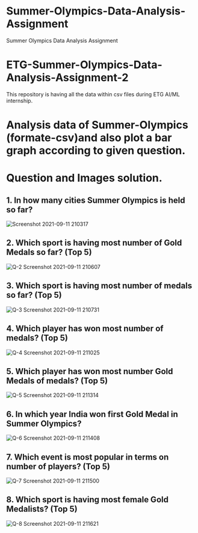 # Summer-Olympics-Data-Analysis-Assignment
Summer Olympics Data Analysis Assignment
# ETG-Summer-Olympics-Data-Analysis-Assignment-2
This repository is having all the data within csv files during ETG AI/ML internship.
# Analysis data of Summer-Olympics (formate-csv)and also plot a bar graph according to given question.

# Question and Images solution. 
## 1. In how many cities Summer Olympics is held so far?
![Screenshot 2021-09-11 210317](https://user-images.githubusercontent.com/89854672/132972272-d59fa90f-4941-4d85-9f16-71bb540c281c.png)
## 2. Which sport is having most number of Gold Medals so far? (Top 5)
![Q-2 Screenshot 2021-09-11 210607](https://user-images.githubusercontent.com/89854672/132972288-3c83da68-e10a-42d9-b8c4-9ba3dfa7edf5.png)
## 3. Which sport is having most number of medals so far? (Top 5)
![Q-3 Screenshot 2021-09-11 210731](https://user-images.githubusercontent.com/89854672/132972298-393d5e01-4028-4bea-ab31-4f17d8f107af.png)
## 4. Which player has won most number of medals? (Top 5)
![Q-4 Screenshot 2021-09-11 211025](https://user-images.githubusercontent.com/89854672/132972303-f516f23b-642d-4b0b-99ab-5e28dda05b37.png)
## 5. Which player has won most number Gold Medals of medals? (Top 5)
![Q-5 Screenshot 2021-09-11 211314](https://user-images.githubusercontent.com/89854672/132972310-ae80b948-749f-4506-aa34-558468badb85.png)
## 6. In which year India won first Gold Medal in Summer Olympics?
![Q-6 Screenshot 2021-09-11 211408](https://user-images.githubusercontent.com/89854672/132972317-4a9ccaf2-30a7-423b-8b31-6f31e3f4b1f1.png)
## 7. Which event is most popular in terms on number of players? (Top 5)
![Q-7 Screenshot 2021-09-11 211500](https://user-images.githubusercontent.com/89854672/132972325-4e08358e-fa8b-4fb3-8466-ef09bfb8b32c.png)
## 8. Which sport is having most female Gold Medalists? (Top 5)
![Q-8 Screenshot 2021-09-11 211621](https://user-images.githubusercontent.com/89854672/132972329-deffb5f3-2b3a-4b2a-a7ee-dfa958a825f8.png)


